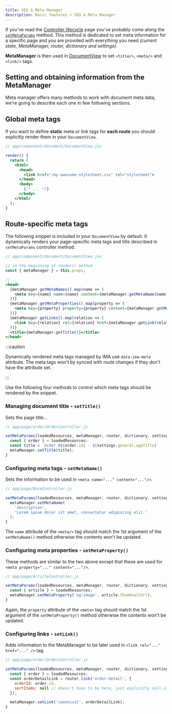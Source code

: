 ```yaml
---
title: SEO & Meta Manager
description: Basic features > SEO & Meta Manager
---
```


If you've read the [Controller lifecycle](./controller-lifecycle) page you've
probably come along the [`setMetaParams`](./controller-lifecycle.md#setmetaparams-serverclient)
method. This method is dedicated to set meta information for a specific
page and you are provided with everything you need *(current state, MetaManager,
router, dictionary and settings)*.

**MetaManager** is then used in [DocumentView](./rendering-process#documentview) to
set `<title/>`, `<meta/>` and `<link/>` tags.

## Setting and obtaining information from the MetaManager

Meta manager offers many methods to work with document meta data, we're going to describe each one in
few following sections.


## Global meta tags

If you want to define **static** meta or link tags for **each route** you should explicitly render them in your `DocumentView`.


```jsx
// app/component/document/DocumentView.jsx

render() {
  return (
    <html>
      <head>
        <link href="/my-awesome-stylesheet.css" rel="stylesheet"> 
      </head>
      <body>
        {/* ... */}
      </body>
    </html>
  );
}
```

## Route-specific meta tags

The following snippet is included in your `DocumentView` by default. It dynamically renders your page-specific meta tags
and title described in `setMetaParams` controller method.

```jsx
// app/component/document/DocumentView.jsx`

// in the beginning of render() method
const { metaManager } = this.props;

// ...
<head>
  {metaManager.getMetaNames().map(name => (
    <meta key={name} name={name} content={metaManager.getMetaName(name)} data-ima-meta />
  ))}
  {metaManager.getMetaProperties().map(property => (
    <meta key={property} property={property} content={metaManager.getMetaProperty(property)} data-ima-meta />
  ))}
  {metaManager.getLinks().map(relation => (
    <link key={relation} rel={relation} href={metaManager.getLink(relation)} data-ima-meta />
  ))}
  <title>{metaManager.getTitle()}</title>
</head>
```

:::caution

Dynamically rendered meta tags managed by IMA use `data-ima-meta` attribute. The meta tags won't by synced with route changes if they don't have the attribute set.

:::

Use the following four methods to control which meta tags should be rendered by the snippet.

### Managing document title - `setTitle()`

Sets the page title...

```javascript
// app/page/order/OrderController.js

setMetaParams(loadedResources, metaManager, router, dictionary, settings) {
  const { order } = loadedResources;
  const title = `Order #${order.id} - ${settings.general.appTitle}`
  metaManager.setTitle(title);
}
```

### Configuring meta tags - `setMetaName()`

Sets the information to be used in `<meta name="..." content="..."/>`.

```javascript
// app/page/BaseController.js

setMetaParams(loadedResources, metaManager, router, dictionary, settings) {
  metaManager.setMetaName(
    'description',
    'Lorem ipsum dolor sit amet, consectetur adipiscing elit.'
  );
}
```

The `name` attribute of the `<meta/>` tag should match the 1st
argument of the `setMetaName()` method otherwise the contents won't be updated.

### Configuring meta properties - `setMetaProperty()`

These methods are similar to the two above except that these are used for
`<meta property="..." content="..."/>`.

```javascript
// app/page/ArticleController.js

setMetaParams(loadedResources, metaManager, router, dictionary, settings) {
  const { article } = loadedResources;
  metaManager.setMetaProperty('og:image', article.thumbnailUrl);
}
```

Again, the `property` attribute of the `<meta>` tag should match the 1st
argument of the `setMetaProperty()` method otherwise the contents won't be updated.

### Configuring links - `setLink()`

Adds information to the MetaManager to be later used in
`<link rel="..." href="..." />` tag.

```javascript
// app/page/order/OrderController.js

setMetaParams(loadedResources, metaManager, router, dictionary, settings) {
  const { order } = loadedResources;
  const orderDetailLink = router.link('order-detail', {
    orderId: order.id,
    sortItems: null // doesn't have to be here, just explicitly null-ing query params
  });

  metaManager.setLink('canonical', orderDetailLink);
}
```
